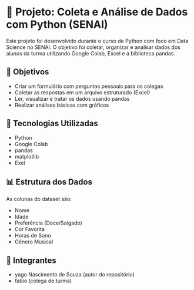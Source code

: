 # 📘 Projeto: Coleta e Análise de Dados com Python (SENAI)

Este projeto foi desenvolvido durante o curso de Python com foco em Data Science no SENAI. O objetivo foi coletar, organizar e analisar dados dos alunos da turma utilizando Google Colab, Excel e a biblioteca pandas.

## 🎯 Objetivos

- Criar um formulário com perguntas pessoais para os colegas
- Coletar as respostas em um arquivo estruturado (Excel)
- Ler, visualizar e tratar os dados usando pandas
- Realizar análises básicas com gráficos

## 🧰 Tecnologias Utilizadas

- Python
- Google Colab
- pandas
- matplotlib
- Exel

## 📊 Estrutura dos Dados

As colunas do dataset são:

- Nome
- Idade
- Preferência (Doce/Salgado)
- Cor Favorita
- Horas de Sono
- Gênero Musical

## 👥 Integrantes

- yago Nascimento de Souza (autor do repositório)
- fabio (colega de turma)
